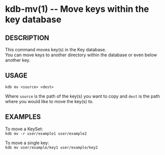 kdb-mv(1) -- Move keys within the key database
==============================================

## DESCRIPTION

This command moves key(s) in the Key database.  
You can move keys to another directory within the database or even below another key.  

## USAGE

`kdb mv <source> <dest>`  

Where `source` is the path of the key(s) you want to copy and `dest` is the path where you would like to move the key(s) to.  

## EXAMPLES

To move a KeySet:  
	`kdb mv -r user/example1 user/example2`  

To move a single key:  
	`kdb mv user/example/key1 user/example/key2`  


